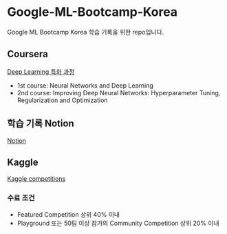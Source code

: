 # Google-ML-Bootcamp-Korea
Google ML Bootcamp Korea 학습 기록을 위한 repo입니다.

## Coursera
[Deep Learning 특화 과정](https://www.coursera.org/programs/learning-program-qth60/specializations/deep-learning?collectionId=zg44d)

- 1st course: Neural Networks and Deep Learning
- 2nd course: Improving Deep Neural Networks: Hyperparameter Tuning, Regularization and Optimization

## 학습 기록 Notion
[Notion](https://junwon2.notion.site/3b7519a31a264f03bfd0ed7df8002a53?pvs=4)

## Kaggle
[Kaggle competitions](https://www.kaggle.com/competitions)

### 수료 조건
- Featured Competition 상위 40% 이내
- Playground 또는 50팀 이상 참가의 Community Competition 상위 20% 이내
